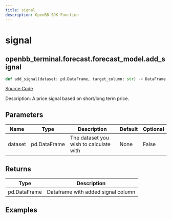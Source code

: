 ```yaml
---
title: signal
description: OpenBB SDK Function
---
```


# signal

## openbb_terminal.forecast.forecast_model.add_signal

```python title='openbb_terminal/forecast/forecast_model.py'
def add_signal(dataset: pd.DataFrame, target_column: str) -> DataFrame
```
[Source Code](https://github.com/OpenBB-finance/OpenBBTerminal/tree/main/openbb_terminal/forecast/forecast_model.py#L362)

Description: A price signal based on short/long term price.

## Parameters

| Name | Type | Description | Default | Optional |
| ---- | ---- | ----------- | ------- | -------- |
| dataset | pd.DataFrame | The dataset you wish to calculate with | None | False |

## Returns

| Type | Description |
| ---- | ----------- |
| pd.DataFrame | Dataframe with added signal column |

## Examples


